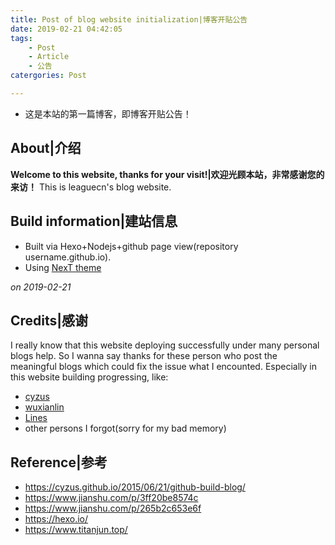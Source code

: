 ```yaml
---
title: Post of blog website initialization|博客开贴公告
date: 2019-02-21 04:42:05
tags: 
    - Post
    - Article
    - 公告
catergories: Post

---
```


+ 这是本站的第一篇博客，即博客开贴公告！

<!-- More -->

## About|介绍

**Welcome to this website, thanks for your visit!|欢迎光顾本站，非常感谢您的来访！**
This is leaguecn's blog website. 

## Build information|建站信息

+ Built via Hexo+Nodejs+github page view(repository username.github.io).    
+ Using [NexT theme](https://theme-next.org/docs/getting-started/)

*on 2019-02-21*

## Credits|感谢

I really know that this website deploying successfully under many personal blogs help. So I wanna say thanks for these person who post the meaningful blogs which could fix the issue what I encounted. Especially in this website building progressing, like:
+ [cyzus](https://cyzus.github.io/)
+ [wuxianlin](http://wuxianlin.com/)
+ [Lines](http://fanzhenyu.me/)
+ other persons I forgot(sorry for my bad memory)


## Reference|参考

+ https://cyzus.github.io/2015/06/21/github-build-blog/
+ https://www.jianshu.com/p/3ff20be8574c
+ https://www.jianshu.com/p/265b2c653e6f
+ https://hexo.io/
+ https://www.titanjun.top/
